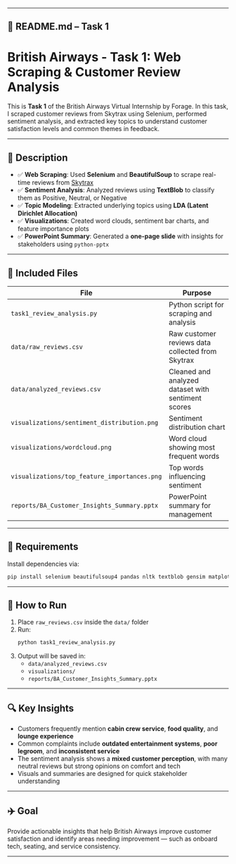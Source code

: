

---

## 📄 README.md – Task 1

# British Airways - Task 1: Web Scraping & Customer Review Analysis

This is **Task 1** of the British Airways Virtual Internship by Forage. In this task, I scraped customer reviews from Skytrax using Selenium, performed sentiment analysis, and extracted key topics to understand customer satisfaction levels and common themes in feedback.

---

## 🧾 Description

- ✅ **Web Scraping**: Used **Selenium** and **BeautifulSoup** to scrape real-time reviews from [Skytrax](https://www.airlinequality.com/airline-reviews/british-airways/)
- ✅ **Sentiment Analysis**: Analyzed reviews using **TextBlob** to classify them as Positive, Neutral, or Negative
- ✅ **Topic Modeling**: Extracted underlying topics using **LDA (Latent Dirichlet Allocation)**
- ✅ **Visualizations**: Created word clouds, sentiment bar charts, and feature importance plots
- ✅ **PowerPoint Summary**: Generated a **one-page slide** with insights for stakeholders using `python-pptx`

---

## 📁 Included Files

| File | Purpose |
|------|---------|
| `task1_review_analysis.py` | Python script for scraping and analysis |
| `data/raw_reviews.csv` | Raw customer reviews data collected from Skytrax |
| `data/analyzed_reviews.csv` | Cleaned and analyzed dataset with sentiment scores |
| `visualizations/sentiment_distribution.png` | Sentiment distribution chart |
| `visualizations/wordcloud.png` | Word cloud showing most frequent words |
| `visualizations/top_feature_importances.png` | Top words influencing sentiment |
| `reports/BA_Customer_Insights_Summary.pptx` | PowerPoint summary for management |

---

## 🧰 Requirements

Install dependencies via:

```bash
pip install selenium beautifulsoup4 pandas nltk textblob gensim matplotlib wordcloud python-pptx
```

---

## 🚀 How to Run

1. Place `raw_reviews.csv` inside the `data/` folder
2. Run:
   ```bash
   python task1_review_analysis.py
   ```
3. Output will be saved in:
   - `data/analyzed_reviews.csv`
   - `visualizations/`
   - `reports/BA_Customer_Insights_Summary.pptx`

---

## 🔍 Key Insights

- Customers frequently mention **cabin crew service**, **food quality**, and **lounge experience**
- Common complaints include **outdated entertainment systems**, **poor legroom**, and **inconsistent service**
- The sentiment analysis shows a **mixed customer perception**, with many neutral reviews but strong opinions on comfort and tech
- Visuals and summaries are designed for quick stakeholder understanding

---

## ✈️ Goal

Provide actionable insights that help British Airways improve customer satisfaction and identify areas needing improvement — such as onboard tech, seating, and service consistency.

---
